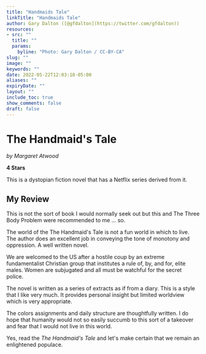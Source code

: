 ```yaml
---
title: "Handmaids Tale"
linkTitle: "Handmaids Tale"
author: Gary Dalton ([@gfdalton](https://twitter.com/gfdalton))
resources:
- src: ""
  title: ""
  params:
    byline: "Photo: Gary Dalton / CC-BY-CA"
slug: ""
image: ""
keywords: ""
date: 2022-05-22T12:03:18-05:00
aliases: ""
expiryDate: ""
layout: ""
include_toc: true
show_comments: false
draft: false
---
```


# The Handmaid's Tale

*by Margaret Atwood*

**4 Stars**

This is a dystopian fiction novel that has a Netflix series derived from it.

## My Review

This is not the sort of book I would normally seek out but this and The Three Body Problem were recommended to me ... so.

The world of the The Handmaid's Tale is not a fun world in which to live. The author does an excellent job in conveying the tone of monotony and oppression. A well written novel.

We are welcomed to the US after a hostile coup by an extreme fundamentalist Christian group that institutes a rule of, by, and for, elite males. Women are subjugated and all must be watchful for the secret police.

The novel is written as a series of extracts as if from a diary. This is a style that I like very much. It provides personal insight but limited worldview which is very appropriate.

The colors assignments and daily structure are thoughtfully written. I do hope that humanity would not so easily succumb to this sort of a takeover and fear that I would not live in this world.

Yes, read the *The Handmaid's Tale* and let's make certain that we remain an enlightened populace.